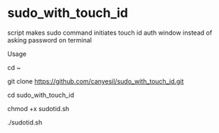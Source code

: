 # sudo_with_touch_id
script makes sudo command initiates touch id auth window instead of asking password on terminal

Usage

cd ~

git clone https://github.com/canyesil/sudo_with_touch_id.git

cd sudo_with_touch_id

chmod +x sudotid.sh

./sudotid.sh
